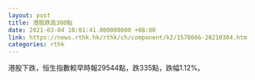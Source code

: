 ```yaml
---
layout: post
title: 港股跌逾300點
date: 2021-03-04 10:01:41.000000000 +08:00
link: https://news.rthk.hk/rthk/ch/component/k2/1578666-20210304.htm
categories: rthk
---
```


港股下跌，恒生指數較早時報29544點，跌335點，跌幅1.12%。
